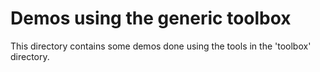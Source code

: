 # Demos using the generic toolbox

This directory contains some demos done using the tools
in the 'toolbox' directory.